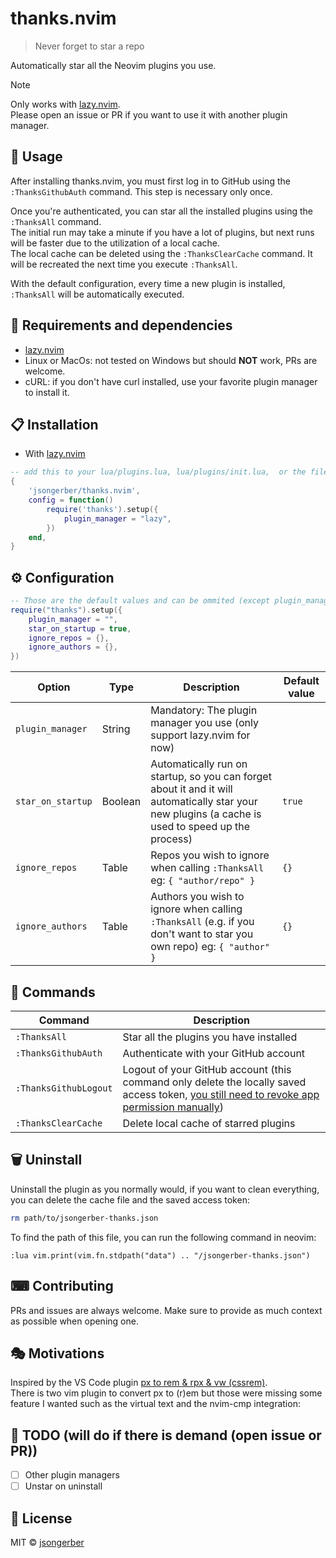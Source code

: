# thanks.nvim

> Never forget to star a repo

Automatically star all the Neovim plugins you use.

> [!NOTE]  
> Only works with [lazy.nvim](https://github.com/folke/lazy.nvim).  
> Please open an issue or PR if you want to use it with another plugin manager.

## 🚀 Usage

After installing thanks.nvim, you must first log in to GitHub using the `:ThanksGithubAuth` command. This step is necessary only once.

Once you're authenticated, you can star all the installed plugins using the `:ThanksAll` command.  
The initial run may take a minute if you have a lot of plugins, but next runs will be faster due to the utilization of a local cache.  
The local cache can be deleted using the `:ThanksClearCache` command. It will be recreated the next time you execute `:ThanksAll`.

With the default configuration, every time a new plugin is installed, `:ThanksAll` will be automatically executed.

## 🔧 Requirements and dependencies

-   [lazy.nvim](https://github.com/folke/lazy.nvim)
-   Linux or MacOs: not tested on Windows but should **NOT** work, PRs are welcome.
-   cURL: if you don't have curl installed, use your favorite plugin manager to install it.

## 📋 Installation

-   With [lazy.nvim](https://github.com/folke/lazy.nvim)

```lua
-- add this to your lua/plugins.lua, lua/plugins/init.lua,  or the file you keep your other plugins:
{
    'jsongerber/thanks.nvim',
    config = function()
        require('thanks').setup({
            plugin_manager = "lazy",
        })
    end,
}
```

## ⚙ Configuration

```lua
-- Those are the default values and can be ommited (except plugin_manager)
require("thanks").setup({
	plugin_manager = "",
	star_on_startup = true,
	ignore_repos = {},
	ignore_authors = {},
})
```

| Option            | Type    | Description                                                                                                                                        | Default value |
| ----------------- | ------- | -------------------------------------------------------------------------------------------------------------------------------------------------- | ------------- |
| `plugin_manager`  | String  | Mandatory: The plugin manager you use (only support lazy.nvim for now)                                                                             |               |
| `star_on_startup` | Boolean | Automatically run on startup, so you can forget about it and it will automatically star your new plugins (a cache is used to speed up the process) | `true`        |
| `ignore_repos`    | Table   | Repos you wish to ignore when calling `:ThanksAll` eg: `{ "author/repo" }`                                                                         | `{}`          |
| `ignore_authors`  | Table   | Authors you wish to ignore when calling `:ThanksAll` (e.g. if you don't want to star you own repo) eg: `{ "author" }`                              | `{}`          |

## 🧰 Commands

| Command               | Description                                                                                                                                                                           |
| --------------------- | ------------------------------------------------------------------------------------------------------------------------------------------------------------------------------------- |
| `:ThanksAll`          | Star all the plugins you have installed                                                                                                                                               |
| `:ThanksGithubAuth`   | Authenticate with your GitHub account                                                                                                                                                 |
| `:ThanksGithubLogout` | Logout of your GitHub account (this command only delete the locally saved access token, [you still need to revoke app permission manually](https://github.com/settings/applications)) |
| `:ThanksClearCache`   | Delete local cache of starred plugins                                                                                                                                                 |

## 🗑️ Uninstall

Uninstall the plugin as you normally would, if you want to clean everything, you can delete the cache file and the saved access token:

```sh
rm path/to/jsongerber-thanks.json
```

To find the path of this file, you can run the following command in neovim:

```vim
:lua vim.print(vim.fn.stdpath("data") .. "/jsongerber-thanks.json")
```

## ⌨ Contributing

PRs and issues are always welcome. Make sure to provide as much context as possible when opening one.

## 🎭 Motivations

Inspired by the VS Code plugin [px to rem & rpx & vw (cssrem)](https://marketplace.visualstudio.com/items?itemName=cipchk.cssrem).  
There is two vim plugin to convert px to \(r\)em but those were missing some feature I wanted such as the virtual text and the nvim-cmp integration:

## 📝 TODO (will do if there is demand (open issue or PR))

-   [ ] Other plugin managers
-   [ ] Unstar on uninstall

## 📜 License

MIT © [jsongerber](https://github.com/jsongerber/thanks/blob/master/LICENSE)
